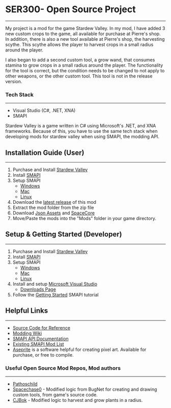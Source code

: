 # SER300- Open Source Project
---
My project is a mod for the game Stardew Valley. In my mod, I have added 3 new custom crops to the game, all available for purchase at Pierre's shop. In addition, there is also a new tool available at Pierre's shop, the harvesting scythe. This scythe allows the player to harvest crops in a small radius around the player. 

I also began to add a second custom tool, a grow wand, that consumes stamina to grow crops in a small radius around the player. The functionality for the tool is correct, but the condition needs to be changed to not apply to other weapons, or the other custom tool. This tool is not in the release version.

### Tech Stack
---
* Visual Studio (C#, .NET, XNA)
* SMAPI

Stardew Valley is a game written in C# using Microsoft's .NET, and XNA frameworks. Because of this, you have to use the same tech stack when developing mods for stardew valley when using SMAPI, the modding API.

## Installation Guide (User)
---
1. Purchase and Install [Stardew Valley](https://store.steampowered.com/app/413150/Stardew_Valley/)
2. Install [SMAPI](https://smapi.io/)
3. Setup SMAPI
    * [Windows](https://stardewvalleywiki.com/Modding:Installing_SMAPI_on_Windows)
    * [Mac](https://stardewvalleywiki.com/Modding:Installing_SMAPI_on_Mac)
    * [Linux](https://stardewvalleywiki.com/Modding:Installing_SMAPI_on_Linux)
4. Download the [latest release](https://github.com/josh-reed-QU/SER300-Project/releases) of this mod
5. Extract the mod folder from the zip file
6. Download [Json Assets](https://www.nexusmods.com/stardewvalley/mods/1720) and [SpaceCore](https://www.nexusmods.com/stardewvalley/mods/1348)
7. Move/Paste the mods into the "Mods" folder in your game directory.

## Setup & Getting Started (Developer)
---
1. Purchase and Install [Stardew Valley](https://store.steampowered.com/app/413150/Stardew_Valley/)
2. Install [SMAPI](https://smapi.io/)
3. Setup SMAPI
    * [Windows](https://stardewvalleywiki.com/Modding:Installing_SMAPI_on_Windows)
    * [Mac](https://stardewvalleywiki.com/Modding:Installing_SMAPI_on_Mac)
    * [Linux](https://stardewvalleywiki.com/Modding:Installing_SMAPI_on_Linux)
4. Install and setup [Microsoft Visual Studio](https://visualstudio.microsoft.com/)
    * [Downloads Page](https://visualstudio.microsoft.com/downloads/)
5. Follow the [Getting Started](https://stardewvalleywiki.com/Modding:Modder_Guide/Get_Started) SMAPI tutorial

## Helpful Links
---
* [Source Code for Reference](https://github.com/veywrn/StardewValley)
* [Modding Wiki](https://stardewmodding.miraheze.org/wiki/Main_Page)
* [SMAPI API Documentation](https://stardewvalleywiki.com/Modding:Modder_Guide/APIs)
* [Existing SMAPI Mod List](https://smapi.io/mods/)
* [Aseprite](https://www.aseprite.org/) is a software helpful for creating pixel art. Available for purchase, or free to compile.

### Useful Open Source Mod Repos, Mod authors
---
* [Pathoschild](https://github.com/Pathoschild/StardewMods)
* [Spacechase0](https://github.com/spacechase0/StardewValleyMods) - Modified logic from BugNet for creating and drawing custom tools, from game's source code.
* [CJBok](https://github.com/CJBok/SDV-Mods) - Modified logic to harvest and grow plants in a radius.

